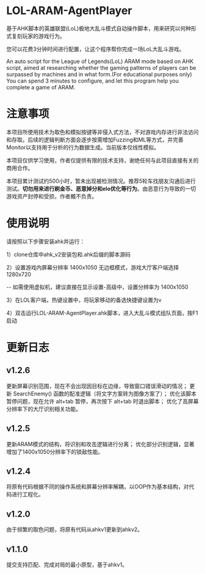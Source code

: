 # LOL-ARAM-AgentPlayer
基于AHK脚本的英雄联盟(LoL)极地大乱斗模式自动操作脚本，用来研究以何种形式复刻玩家的游戏行为。

您可以花费3分钟时间进行配置，让这个程序帮你完成一场LoL大乱斗游戏。 

An auto script for the League of Legends(LoL) ARAM mode based on AHK script, aimed at researching whether the gaming patterns of players can be surpassed by machines and in what form.(For educational purposes only)
You can spend 3 minutes to configure, and let this program help you complete a game of ARAM.

# 注意事项
本项目所使用技术为取色和模拟按键等非侵入式方法，不对游戏内存进行非法访问和存取。后续的逻辑判断方面会逐步按需增加Fuzzing和ML等方式，并完善Monitor以支持用于分析的行为数据生成。当前版本仅线性模拟。

本项目仅供学习使用，作者仅提供有限的技术支持，谢绝任何与此项目直接有关的商用合作。

本项目累计测试约500小时，暂未出现被检测情况。推荐5轮车找朋友沟通后进行测试。**切勿用来进行刷金币、恶意掉分和elo优化等行为**。由恶意行为导致的一切游戏资产封停和受损，作者概不负责。

# 使用说明
请按照以下步骤安装ahk并运行：

1）clone仓库中ahk_v2安装包和.ahk后缀的脚本源码

2）设置游戏内屏幕分辨率 1400x1050 无边框模式，游戏大厅客户端选择 1280x720 

  -- 如需使用虚拟机，建议直接在显示设置-高级中，设置分辨率为 1400x1050
  
3）在LOL客户端，热键设置中，将玩家移动的备选快捷键设置为v

4）双击运行LOL-ARAM-AgentPlayer.ahk脚本，进入大乱斗模式组队页面，按F1启动


# 更新日志
## v1.2.6 
  更新屏幕识别范围，现在不会出现因目标在边缘，导致窗口错误滑动的情况；
  更新 SearchEnemy() 函数的配准逻辑（将文字方案转为图像方案了）；
  优化该脚本暂停问题，现在允许 alt+tab 暂停，再次按下 alt+tab 时退出脚本；
  优化了高屏幕分辨率下的大厅识别相关功能。
  

## v1.2.5 
  更新ARAM模式的结构，将识别和攻击逻辑进行分离；
  优化部分识别逻辑，显著增加了1400x1050分辨率下的锁敌性能。

## v1.2.4 
  将原有代码根据不同的操作系统和屏幕分辨率解耦，以OOP作为基本结构，对代码进行工程化。

## v1.2.0 
  由于频繁的取色问题，将原有代码从ahkv1更新到ahkv2。

## v1.1.0 
  提交支持匹配、完成对局的最小原型，基于ahkv1。
